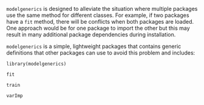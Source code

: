 `modelgenerics` is designed to alleviate the situation where multiple packages use the same method for different classes. For example, if two packages have a `fit` method, there will be conflicts when both packages are loaded. One approach would be for one package to import the other but this may result in many additional package dependencies during installation. 

`modelgenerics` is a simple, lightweight packages that contains generic definitions that other packages can use to avoid this problem and includes:

```{r}
library(modelgenerics)

fit

train

varImp
```
